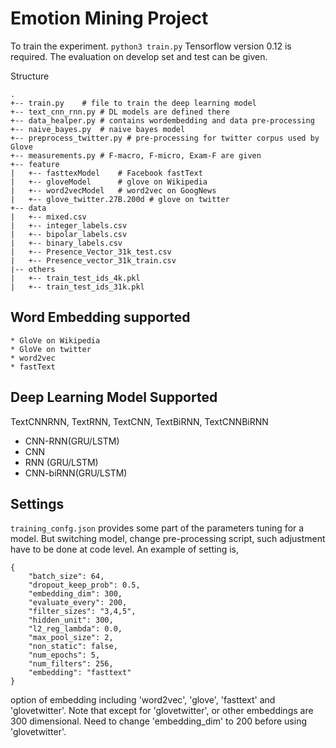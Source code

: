 # Emotion Mining Project

To train the experiment.
```python3 train.py```
Tensorflow version 0.12 is required. The evaluation on develop set and test can be given.


Structure
```
.
+-- train.py    # file to train the deep learning model
+-- text_cnn_rnn.py # DL models are defined there
+-- data_healper.py # contains wordembedding and data pre-processing
+-- naive_bayes.py  # naive bayes model
+-- preprocess_twitter.py # pre-processing for twitter corpus used by Glove
+-- measurements.py # F-macro, F-micro, Exam-F are given
+-- feature
|   +-- fasttexModel    # Facebook fastText 
|   +-- gloveModel      # glove on Wikipedia
|   +-- word2vecModel   # word2vec on GoogNews
|   +-- glove_twitter.27B.200d # glove on twitter
+-- data
|   +-- mixed.csv
|   +-- integer_labels.csv
|   +-- bipolar_labels.csv
|   +-- binary_labels.csv
|   +-- Presence_Vector_31k_test.csv
|   +-- Presence_vector_31k_train.csv
|-- others
|   +-- train_test_ids_4k.pkl
|   +-- train_test_ids_31k.pkl
```


## Word Embedding supported

    * GloVe on Wikipedia
    * GloVe on twitter
    * word2vec
    * fastText

## Deep Learning Model Supported
TextCNNRNN, TextRNN, TextCNN, TextBiRNN, TextCNNBiRNN
   * CNN-RNN(GRU/LSTM)
   * CNN
   * RNN (GRU/LSTM)
   * CNN-biRNN(GRU/LSTM)
   
## Settings
`training_confg.json` provides some part of the parameters tuning for a model. But switching model, change pre-processing 
script, such adjustment have to be done at code level.
An example of setting is,
```
{
    "batch_size": 64,
    "dropout_keep_prob": 0.5,
    "embedding_dim": 300,
    "evaluate_every": 200,
    "filter_sizes": "3,4,5",
    "hidden_unit": 300,
    "l2_reg_lambda": 0.0,
    "max_pool_size": 2,
    "non_static": false,
    "num_epochs": 5,
    "num_filters": 256,
    "embedding": "fasttext"
}
```
option of embedding including 'word2vec', 'glove', 'fasttext' and 'glovetwitter'. Note that except for 'glovetwitter', 
or other embeddings are 300 dimensional. Need to change 'embedding_dim' to 200 before using 'glovetwitter'.


